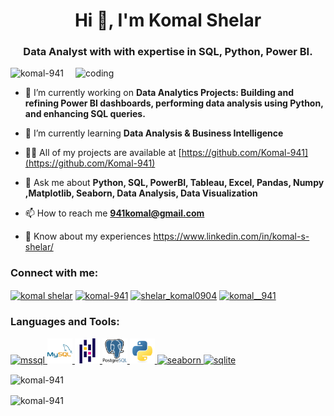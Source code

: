 <h1 align="center">Hi 👋, I'm Komal Shelar</h1>
<h3 align="center">Data Analyst with with expertise in SQL, Python, Power BI.</h3>
<img align= "right" alt="coding" width ="400" src="https://user-images.githubusercontent.com/59734313/157189039-c09b3e38-9f42-42c0-ab54-14f1574190a7.gif">
<p align="left"> <img src="https://komarev.com/ghpvc/?username=komal-941&label=Profile%20views&color=0e75b6&style=flat" alt="komal-941" /> </p>

- 🔭 I’m currently working on **Data Analytics Projects: Building and refining Power BI dashboards, performing data analysis using Python, and enhancing SQL queries.**

- 🌱 I’m currently learning **Data Analysis & Business Intelligence**

- 👨‍💻 All of my projects are available at [https://github.com/Komal-941](https://github.com/Komal-941)

- 💬 Ask me about **Python, SQL, PowerBI, Tableau, Excel, Pandas, Numpy ,Matplotlib, Seaborn, Data Analysis, Data Visualization**

- 📫 How to reach me **941komal@gmail.com**

- 📄 Know about my experiences https://www.linkedin.com/in/komal-s-shelar/

<h3 align="left">Connect with me:</h3>
<p align="left">
<a href="https://linkedin.com/in/komal shelar" target="blank"><img align="center" src="https://raw.githubusercontent.com/rahuldkjain/github-profile-readme-generator/master/src/images/icons/Social/linked-in-alt.svg" alt="komal shelar" height="30" width="40" /></a>
<a href="https://kaggle.com/komal-941" target="blank"><img align="center" src="https://raw.githubusercontent.com/rahuldkjain/github-profile-readme-generator/master/src/images/icons/Social/kaggle.svg" alt="komal-941" height="30" width="40" /></a>
<a href="https://www.hackerrank.com/shelar_komal0904" target="blank"><img align="center" src="https://raw.githubusercontent.com/rahuldkjain/github-profile-readme-generator/master/src/images/icons/Social/hackerrank.svg" alt="shelar_komal0904" height="30" width="40" /></a>
<a href="https://www.leetcode.com/komal__941" target="blank"><img align="center" src="https://raw.githubusercontent.com/rahuldkjain/github-profile-readme-generator/master/src/images/icons/Social/leet-code.svg" alt="komal__941" height="30" width="40" /></a>
</p>

<h3 align="left">Languages and Tools:</h3>
<p align="left"> <a href="https://www.microsoft.com/en-us/sql-server" target="_blank" rel="noreferrer"> <img src="https://www.svgrepo.com/show/303229/microsoft-sql-server-logo.svg" alt="mssql" width="40" height="40"/> </a> <a href="https://www.mysql.com/" target="_blank" rel="noreferrer"> <img src="https://raw.githubusercontent.com/devicons/devicon/master/icons/mysql/mysql-original-wordmark.svg" alt="mysql" width="40" height="40"/> </a> <a href="https://pandas.pydata.org/" target="_blank" rel="noreferrer"> <img src="https://raw.githubusercontent.com/devicons/devicon/2ae2a900d2f041da66e950e4d48052658d850630/icons/pandas/pandas-original.svg" alt="pandas" width="40" height="40"/> </a> <a href="https://www.postgresql.org" target="_blank" rel="noreferrer"> <img src="https://raw.githubusercontent.com/devicons/devicon/master/icons/postgresql/postgresql-original-wordmark.svg" alt="postgresql" width="40" height="40"/> </a> <a href="https://www.python.org" target="_blank" rel="noreferrer"> <img src="https://raw.githubusercontent.com/devicons/devicon/master/icons/python/python-original.svg" alt="python" width="40" height="40"/> </a> <a href="https://seaborn.pydata.org/" target="_blank" rel="noreferrer"> <img src="https://seaborn.pydata.org/_images/logo-mark-lightbg.svg" alt="seaborn" width="40" height="40"/> </a> <a href="https://www.sqlite.org/" target="_blank" rel="noreferrer"> <img src="https://www.vectorlogo.zone/logos/sqlite/sqlite-icon.svg" alt="sqlite" width="40" height="40"/> </a> </p>

<p><img align="center" src="https://github-readme-stats.vercel.app/api/top-langs?username=komal-941&show_icons=true&locale=en&layout=compact" alt="komal-941" /></p>

<p><img align="center" src="https://github-readme-streak-stats.herokuapp.com/?user=komal-941&" alt="komal-941" /></p>
